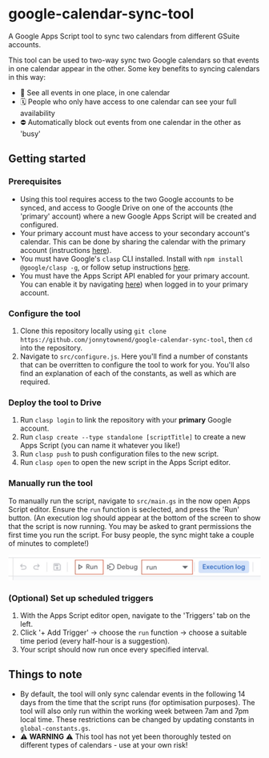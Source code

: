 # google-calendar-sync-tool

A Google Apps Script tool to sync two calendars from different GSuite accounts.

This tool can be used to two-way sync two Google calendars so that events in one calendar appear in the other. Some key benefits to syncing calendars in this way:

- 👀 See all events in one place, in one calendar
- 🗓 People who only have access to one calendar can see your full availability
- ⛔️ Automatically block out events from one calendar in the other as 'busy'

## Getting started

### Prerequisites

- Using this tool requires access to the two Google accounts to be synced, and access to Google Drive on one of the accounts (the 'primary' account) where a new Google Apps Script will be created and configured.
- Your primary account must have access to your secondary account's calendar. This can be done by sharing the calendar with the primary account (instructions [here](https://support.google.com/calendar/answer/37082?hl=en)).
- You must have Google's `clasp` CLI installed. Install with `npm install @google/clasp -g`, or follow setup instructions [here](https://developers.google.com/apps-script/guides/clasp).
- You must have the Apps Script API enabled for your primary account. You can enable it by navigating [here](https://script.google.com/home/usersettings)) when logged in to your primary account.

### Configure the tool

1. Clone this repository locally using `git clone https://github.com/jonnytownend/google-calendar-sync-tool`, then `cd` into the repository.
2. Navigate to `src/configure.js`. Here you'll find a number of constants that can be overritten to configure the tool to work for you. You'll also find an explanation of each of the constants, as well as which are required.

### Deploy the tool to Drive

1. Run `clasp login` to link the repository with your **primary** Google account.
2. Run `clasp create --type standalone [scriptTitle]` to create a new Apps Script (you can name it whatever you like!)
3. Run `clasp push` to push configuration files to the new script.
4. Run `clasp open` to open the new script in the Apps Script editor.

### Manually run the tool

To manually run the script, navigate to `src/main.gs` in the now open Apps Script editor. Ensure the `run` function is seclected, and press the 'Run' button. (An execution log should appear at the bottom of the screen to show that the script is now running. You may be asked to grant permissions the first time you run the script. For busy people, the sync might take a couple of minutes to complete!)

![Manually running the tool](static/readme1.jpg)

### (Optional) Set up scheduled triggers

1. With the Apps Script editor open, navigate to the 'Triggers' tab on the left.
2. Click '+ Add Trigger' -> choose the `run` function -> choose a suitable time period (every half-hour is a suggestion).
3. Your script should now run once every specified interval.

## Things to note

- By default, the tool will only sync calendar events in the following 14 days from the time that the script runs (for optimisation purposes). The tool will also only run within the working week between 7am and 7pm local time. These restrictions can be changed by updating constants in `global-constants.gs`.
- ⚠️ **WARNING** ⚠️ This tool has not yet been thoroughly tested on different types of calendars - use at your own risk!
